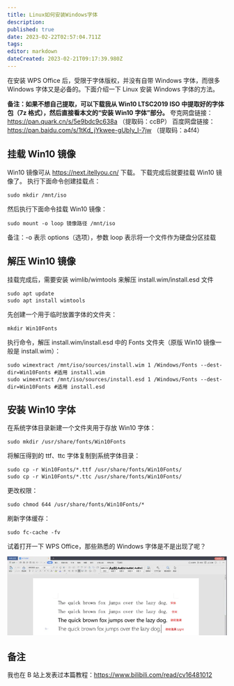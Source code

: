 ```yaml
---
title: Linux如何安装Windows字体
description: 
published: true
date: 2023-02-22T02:57:04.711Z
tags: 
editor: markdown
dateCreated: 2023-02-21T09:17:39.980Z
---
```


在安装 WPS Office 后，受限于字体版权，并没有自带 Windows 字体，而很多 Windows 字体又是必备的。下面介绍一下 Linux 安装 Windows 字体的方法。

**备注：如果不想自己提取，可以下载我从 Win10 LTSC2019 ISO 中提取好的字体包（7z 格式），然后直接看本文的“安装 Win10 字体”部分。**
夸克网盘链接：https://pan.quark.cn/s/5e9bdc9c638a （提取码：ccBP）
百度网盘链接：https://pan.baidu.com/s/1tKd_jYkwee-gUbIy_I-7jw （提取码：a4f4）
## 挂载 Win10 镜像
Win10 镜像可从 https://next.itellyou.cn/ 下载。
下载完成后就要挂载 Win10 镜像了。
执行下面命令创建挂载点：
```
sudo mkdir /mnt/iso
```
然后执行下面命令挂载 Win10 镜像：
```
sudo mount -o loop 镜像路径 /mnt/iso
```
备注：-o 表示 options（选项），参数 loop 表示将一个文件作为硬盘分区挂载

## 解压 Win10 镜像

挂载完成后，需要安装 wimlib/wimtools 来解压 install.wim/install.esd 文件
```
sudo apt update
sudo apt install wimtools
```
先创建一个用于临时放置字体的文件夹：
```
mkdir Win10Fonts
```
执行命令，解压 install.wim/install.esd 中的 Fonts 文件夹（原版 Win10 镜像一般是 install.wim）：
```
sudo wimextract /mnt/iso/sources/install.wim 1 /Windows/Fonts --dest-dir=Win10Fonts #适用 install.wim
sudo wimextract /mnt/iso/sources/install.esd 1 /Windows/Fonts --dest-dir=Win10Fonts #适用 install.esd
```
## 安装 Win10 字体
在系统字体目录新建一个文件夹用于存放 Win10 字体：
```
sudo mkdir /usr/share/fonts/Win10Fonts
```
将解压得到的 ttf、ttc 字体复制到系统字体目录：
```
sudo cp -r Win10Fonts/*.ttf /usr/share/fonts/Win10Fonts/
sudo cp -r Win10Fonts/*.ttc /usr/share/fonts/Win10Fonts/
```
更改权限：
```
sudo chmod 644 /usr/share/fonts/Win10Fonts/*
```
刷新字体缓存：
```
sudo fc-cache -fv
```
试着打开一下 WPS Office，那些熟悉的 Windows 字体是不是出现了呢？

![wps.webp](/wps.webp)
## 备注
我也在 B 站上发表过本篇教程：https://www.bilibili.com/read/cv16481012
